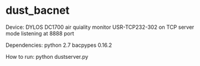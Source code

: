 # dust_bacnet

Device:
DYLOS DC1700 air quiality monitor
USR-TCP232-302 on TCP server mode listening at 8888 port

Dependencies:
python   2.7
bacpypes 0.16.2


How to run:
python dustserver.py




